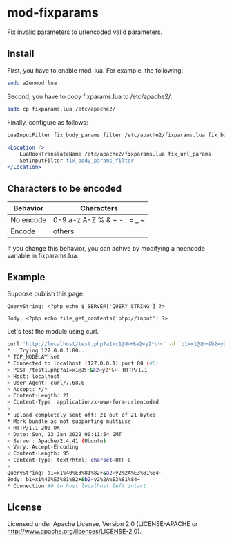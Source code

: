 # mod-fixparams

Fix invalid parameters to urlencoded valid parameters.

## Install

First, you have to enable mod_lua. For example, the following:

```sh
sudo a2enmod lua
```

Second, you have to copy fixparams.lua to /etc/apache2/.

```sh
sudo cp fixparams.lua /etc/apache2/
```

Finally, configure as follows:

```apache
LuaInputFilter fix_body_params_filter /etc/apache2/fixparams.lua fix_body_params_filter
  
<Location />
    LuaHookTranslateName /etc/apache2/fixparams.lua fix_url_params
    SetInputFilter fix_body_params_filter
</Location>
```

## Characters to be encoded

|Behavior |Characters                 |
|---------|---------------------------|
|No encode|0-9 a-z A-Z % & + - . = _ ~|
|Encode   |others                     |

If you change this behavior, you can achive by modifying a noencode variable in fixparams.lua.

## Example

Suppose publish this page.

```php:test.php
QueryString: <?php echo $_SERVER['QUERY_STRING'] ?>

Body: <?php echo file_get_contents('php://input') ?>

```

Let's test the module using curl.

```sh
curl 'http://localhost/test.php?a1=x1@あ+&a2=y2*い~' -d 'b1=x1@あ+&b2=y2*い~' -v
*   Trying 127.0.0.1:80...
* TCP_NODELAY set
* Connected to localhost (127.0.0.1) port 80 (#0)
> POST /test1.php?a1=x1@あ+&a2=y2*い~ HTTP/1.1
> Host: localhost
> User-Agent: curl/7.68.0
> Accept: */*
> Content-Length: 21
> Content-Type: application/x-www-form-urlencoded
> 
* upload completely sent off: 21 out of 21 bytes
* Mark bundle as not supporting multiuse
< HTTP/1.1 200 OK
< Date: Sun, 23 Jan 2022 00:11:54 GMT
< Server: Apache/2.4.41 (Ubuntu)
< Vary: Accept-Encoding
< Content-Length: 95
< Content-Type: text/html; charset=UTF-8
< 
QueryString: a1=x1%40%E3%81%82+&a2=y2%2A%E3%81%84~
Body: b1=x1%40%E3%81%82+&b2=y2%2A%E3%81%84~
* Connection #0 to host localhost left intact
```

## License

Licensed under Apache License, Version 2.0 (LICENSE-APACHE or http://www.apache.org/licenses/LICENSE-2.0).


